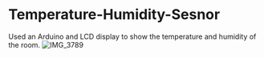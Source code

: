 # Temperature-Humidity-Sesnor
Used an Arduino and LCD display to show the temperature and humidity of the room.
![IMG_3789](https://user-images.githubusercontent.com/89155445/147297822-3a3b11a4-73be-4fc5-beca-28a798fe36d3.jpg)
